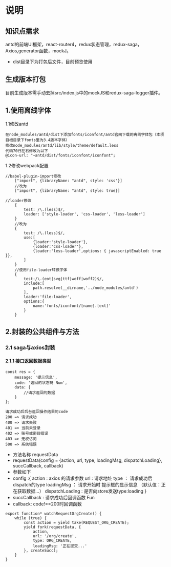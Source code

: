# 说明

## 知识点需求
antd的前端UI框架，react-router4，redux状态管理，redux-saga，Axios,generator函数，mockJ。
* dist目录下为打包后文件，目前预览使用
## 生成版本打包
目前生成版本需手动去掉src/index.js中的mockJS和redux-saga-logger插件。
## 1.使用离线字体
1.1修改antd
```
在node_modules/antd/dist下添加fonts/iconfont/antd官网下载的离线字体包（本项目根目录下fonts里为3.4版本字体）
修改node_modules/antd/lib/style/theme/default.less
代码70行左右修改为以下
@icon-url: "~antd/dist/fonts/iconfont/iconfont";

```
1.2修改webpack配置
```
//babel-plugin-import修改
    ["import", {libraryName: "antd", style: 'css'}]
    //改为
    ["import", {libraryName: "antd", style: true}]
    
//loader修改
    {
        test: /\.(less)$/,
        loader: ['style-loader', 'css-loader', 'less-loader']
    }
    //改为
    {
        test: /\.(less)$/,
        use:[
            {loader:'style-loader'},
            {loader:'css-loader'},
            {loader:'less-loader',options: { javascriptEnabled: true }},
        ]
    }
    //使用file-loader转换字体
    {
        test:/\.(eot|svg|ttf|woff|woff2)$/,
        include:[
            path.resolve(__dirname,'../node_modules/antd')
        ],
        loader:'file-loader',
        options:{
            name:'fonts/iconfont/[name].[ext]'
        }
    }

```

## 2.封装的公共组件与方法

### 2.1 saga与axios封装

#### 2.1.1 接口返回数据类型 
```
const res = {
    message: '提示信息',
    code: '返回的状态码 Num',
    data: {
        //请求返回的数据
    }
};

请求成功后后台返回操作结果的code 
200 => 请求成功
400 => 请求失败 
401 => 当前未登录 
402 => 账号或密码错误 
403 => 无权访问
500 => 系统错误

```
 * 方法名称 requestData
 * requestData(config = {action, url, type, loadingMsg, dispatchLoading}, succCallback, callback) 
 * 参数如下
 * config :{
    action : axios 的请求参数
    url : 请求地址
    type ： 请求成功后 dispatch的type
    loadingMsg ： 请求开始时 提示框的显示信息 （默认值：正在获取数据...）
    dispatchLoading : 是否向store发送type:loading
 }
 * succCallback : 请求成功后回调函数 Fun
 * callback: code!==200时回调函数

```
export function* watchRequestOrgCreate() {
    while (true) {
        const action = yield take(REQUEST_ORG_CREATE);
        yield fork(requestData, {
            action,
            url: '/org/create',
            type: ORG_CREATE,
            loadingMsg: '正在提交...'
        }, createSucc);
    }
}
```